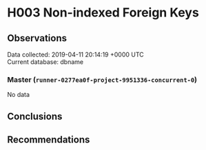 # H003 Non-indexed Foreign Keys #

## Observations ##
Data collected: 2019-04-11 20:14:19 +0000 UTC  
Current database: dbname  

### Master (`runner-0277ea0f-project-9951336-concurrent-0`) ###


No data


## Conclusions ##


## Recommendations ##

